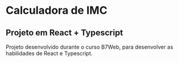 # Calculadora de IMC 

## Projeto em React + Typescript


Projeto desenvolvido durante o curso B7Web, para desenvolver as habilidades de React e Typescript.